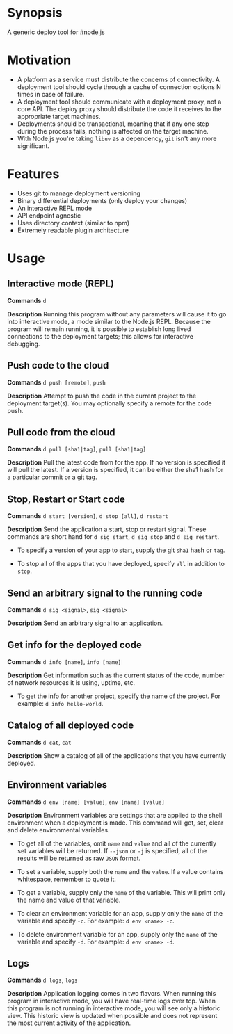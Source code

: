 # Synopsis
A generic deploy tool for #node.js

# Motivation
 - A platform as a service must distribute the concerns of connectivity. A deployment tool should cycle 
through a cache of connection options N times in case of failure. 
 - A deployment tool should communicate with a deployment proxy, not a core API. The deploy proxy should 
distribute the code it receives to the appropriate target machines.
 - Deployments should be transactional, meaning that if any one step during the process fails, nothing is
affected on the target machine.
 - With Node.js you're taking `libuv` as a dependency, `git` isn't any more significant.

# Features
 - Uses git to manage deployment versioning
 - Binary differential deployments (only deploy your changes)
 - An interactive REPL mode
 - API endpoint agnostic
 - Uses directory context (similar to npm)
 - Extremely readable plugin architecture

# Usage

## Interactive mode (REPL)
__**Commands**__ `d`

__**Description**__ Running this program without any parameters will cause it to go into interactive mode, a mode similar to the Node.js REPL. Because the program will remain running, it is possible to establish long lived connections to the deployment targets; this allows for interactive debugging.

## Push code to the cloud
__**Commands**__ `d push [remote]`, `push`

__**Description**__ Attempt to push the code in the current project to the deployment target(s). You may optionally specify a remote for the code push.

## Pull code from the cloud
__**Commands**__ `d pull [sha1|tag]`, `pull [sha1|tag]`

__**Description**__ Pull the latest code from for the app. If no version is specified it will pull the latest. If a version is specified, it can be either the sha1 hash for a particular commit or a git tag.

## Stop, Restart or Start code
__**Commands**__ `d start [version]`, `d stop [all]`, `d restart`

__**Description**__ Send the application a start, stop or restart signal. These commands are short hand for `d sig start`, `d sig stop` and `d sig restart`. 

 - To specify a version of your app to start, supply the git `sha1` hash or `tag`.

 - To stop all of the apps that you have deployed, specify `all` in addition to `stop`.

## Send an arbitrary signal to the running code
__**Commands**__ `d sig <signal>`, `sig <signal>`

__**Description**__ Send an arbitrary signal to an application.

## Get info for the deployed code
__**Commands**__ `d info [name]`, `info [name]`

__**Description**__ Get information such as the current status of the code, number of network resources it is using, uptime, etc.

 - To get the info for another project, specify the name of the project. For example: `d info hello-world`.

## Catalog of all deployed code
__**Commands**__ `d cat`, `cat`

__**Description**__ Show a catalog of all of the applications that you have currently deployed.

## Environment variables
__**Commands**__ `d env [name] [value]`, `env [name] [value]`

__**Description**__ Environment variables are settings that are applied to the shell environment when a deployment is made. This command will get, set, clear and delete environmental variables. 

 - To get all of the variables, omit `name` and `value` and all of the currently set variables will be returned. If `--json` or `-j` is specified, all of the results will be returned as raw `JSON` format.

 - To set a variable, supply both the `name` and the `value`. If a value contains whitespace, remember to quote it.

 - To get a variable, supply only the `name` of the variable. This will print only the name and value of that variable.

 - To clear an environment variable for an app, supply only the `name` of the variable and specify `-c`. For example: `d env <name> -c`.

 - To delete environment variable for an app, supply only the `name` of the variable and specify `-d`. For example: `d env <name> -d`.

## Logs

__**Commands**__ `d logs`, `logs` 

__**Description**__ Application logging comes in two flavors. When running this program in interactive mode, you will have real-time logs over tcp. When this program is not running in interactive mode, you will see only a historic view. This historic view is updated when possible and does not represent the most current activity of the application.

